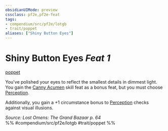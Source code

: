 ```yaml
---
obsidianUIMode: preview
cssclass: pf2e,pf2e-feat
tags:
- compendium/src/pf2e/lotgb
- trait/poppet
aliases: ["Shiny Button Eyes"]
---
```

# Shiny Button Eyes  *Feat 1*  
[poppet](../../Rules/traits/poppet-lotgb.md)  


You've polished your eyes to reflect the smallest details in dimmest light. You gain the [Canny Acumen](canny-acumen.md) skill feat as a bonus feat, but you must choose [Perception](../skills.md#Perception).

Additionally, you gain a +1 circumstance bonus to [Perception](../skills.md#Perception) checks against visual illusions.

*Source: Lost Omens: The Grand Bazaar p. 64*  
%% #compendium/src/pf2e/lotgb #trait/poppet %%